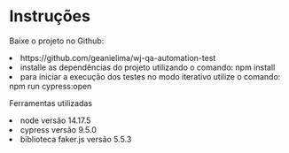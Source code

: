 <h1>Instruções</h1>

<p> Baixe o projeto no Github: </p>
   <li> https://github.com/geanielima/wj-qa-automation-test </li>
   <li> installe as dependências do projeto utilizando o comando: npm install</li>
   <li> para iniciar a execução dos testes no modo iterativo utilize o comando: npm run cypress:open</li>
   
   
<p> Ferramentas utilizadas </p>
   <li> node versão 14.17.5 </li>
   <li> cypress versão 9.5.0 </li>
   <li> biblioteca faker.js versão 5.5.3</li>
